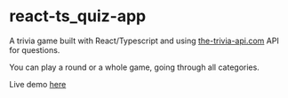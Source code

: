 # react-ts_quiz-app

A trivia game built with React/Typescript and using [the-trivia-api.com](https://the-trivia-api.com/) API for questions.

You can play a round or a whole game, going through all categories.

Live demo [here](https://react-ts-quiz-app.vercel.app/)
